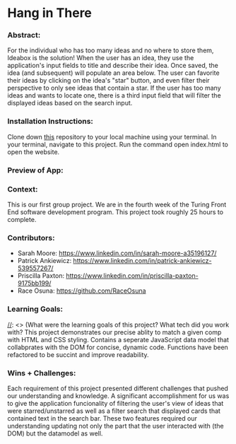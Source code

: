 


# Hang in There  

### Abstract:
[//]: <> (Briefly describe what you built and its features. What problem is the app solving? How does this application solve that problem?)
For the individual who has too many ideas and no where to store them, Ideabox is the solution! When the user has an idea, they use the application's input fields to title and describe their idea. Once saved, the idea (and subsequent) will populate an area below. The user can favorite their ideas by clicking on the idea's "star" button, and even filter their perspective to only see ideas that contain a star. If the user has too many ideas and wants to locate one, there is a third input field that will filter the displayed ideas based on the search input.

### Installation Instructions:
[//]: <> (What steps does a person have to take to get your app cloned down and running?)
Clone down <a href="https://github.com/priscillaapaxton/ideabox">this</a> repository to your local machine using your terminal.
In your terminal, navigate to this project.
Run the command open index.html to open the website.


### Preview of App:
[//]: <> (Provide ONE gif or screenshot of your application - choose the "coolest" piece of functionality to show off.)


### Context:
[//]: <> (Give some context for the project here. How long did you have to work on it? How far into the Turing program are you?)
This is our first group project. We are in the fourth week of the Turing Front End software development program. This project took roughly 25 hours to complete.

### Contributors:
[//]: <> (Who worked on this application? Link to their GitHubs.)
- Sarah Moore: https://www.linkedin.com/in/sarah-moore-a35196127/
- Patrick Ankiewicz: https://www.linkedin.com/in/patrick-ankiewicz-539557267/
- Priscilla Paxton: https://www.linkedin.com/in/priscilla-paxton-9175bb199/
- Race Osuna: https://github.com/RaceOsuna

### Learning Goals:
[//]: <> (What were the learning goals of this project? What tech did you work with?
This project demonstrates our precise ablity to match a given comp with HTML and CSS styling. Contains a seperate JavaScript data model that collabprates with the DOM for concise, dynamic code. Functions have been refactored to be succint and improve readability. 

### Wins + Challenges:
[//]: <> (What are 2-3 wins you have from this project? What were some challenges you faced - and how did you get over them?)
Each requirement of this project presented different challenges that pushed our understanding and knowledge. A significant accomplishment for us was to give the application funcionality of filtering the user's view of ideas that were starred/unstarred as well as a filter search that displayed cards that contained text in the search bar. These two features required our understanding updating not only the part that the user interacted with (the DOM) but the datamodel as well.

